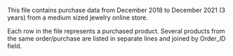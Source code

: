 This file contains purchase data from December 2018 to December 2021 (3 years) from a medium sized jewelry online store.

Each row in the file represents a purchased product. Several products from the same order/purchase are listed in separate lines and joined by Order_ID field.
